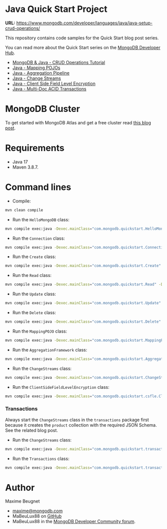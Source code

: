 # Java Quick Start Project

**URL:** https://www.mongodb.com/developer/languages/java/java-setup-crud-operations/

This repository contains code samples for the Quick Start blog post series.

You can read more about the Quick Start series on the [MongoDB Developer Hub](https://www.mongodb.com/developer/).

- [MongoDB & Java - CRUD Operations Tutorial](https://www.mongodb.com/developer/languages/java/java-setup-crud-operations/)
- [Java - Mapping POJOs](https://www.mongodb.com/developer/languages/java/java-mapping-pojos/)
- [Java - Aggregation Pipeline](https://www.mongodb.com/developer/languages/java/java-aggregation-pipeline/)
- [Java - Change Streams](https://www.mongodb.com/developer/languages/java/java-change-streams/)
- [Java - Client Side Field Level Encryption](https://www.mongodb.com/developer/languages/java/java-client-side-field-level-encryption/)
- [Java - Multi-Doc ACID Transactions](https://www.mongodb.com/developer/languages/java/java-multi-doc-acid-transactions/)

# MongoDB Cluster

To get started with MongoDB Atlas and get a free cluster read [this blog post](https://developer.mongodb.com/quickstart/free-atlas-cluster).

# Requirements

- Java 17
- Maven 3.8.7.

# Command lines

- Compile: 

```sh
mvn clean compile
```

- Run the `HelloMongoDB` class: 

```sh
mvn compile exec:java -Dexec.mainClass="com.mongodb.quickstart.HelloMongoDB"
```
- Run the `Connection` class: 

```sh
mvn compile exec:java -Dexec.mainClass="com.mongodb.quickstart.Connection" -Dmongodb.uri="mongodb+srv://USERNAME:PASSWORD@cluster0-abcde.mongodb.net/test?w=majority"
```

- Run the `Create` class:

```sh
mvn compile exec:java -Dexec.mainClass="com.mongodb.quickstart.Create" -Dmongodb.uri="mongodb+srv://USERNAME:PASSWORD@cluster0-abcde.mongodb.net/test?w=majority"
```

- Run the `Read` class:

```sh
mvn compile exec:java -Dexec.mainClass="com.mongodb.quickstart.Read" -Dmongodb.uri="mongodb+srv://USERNAME:PASSWORD@cluster0-abcde.mongodb.net/test?w=majority"
```

- Run the `Update` class:

```sh
mvn compile exec:java -Dexec.mainClass="com.mongodb.quickstart.Update" -Dmongodb.uri="mongodb+srv://USERNAME:PASSWORD@cluster0-abcde.mongodb.net/test?w=majority"
```

- Run the `Delete` class:

```sh
mvn compile exec:java -Dexec.mainClass="com.mongodb.quickstart.Delete" -Dmongodb.uri="mongodb+srv://USERNAME:PASSWORD@cluster0-abcde.mongodb.net/test?w=majority"
```

- Run the `MappingPOJO` class:

```sh
mvn compile exec:java -Dexec.mainClass="com.mongodb.quickstart.MappingPOJO" -Dmongodb.uri="mongodb+srv://USERNAME:PASSWORD@cluster0-abcde.mongodb.net/test?w=majority"
```

- Run the `AggregationFramework` class:

```sh
mvn compile exec:java -Dexec.mainClass="com.mongodb.quickstart.AggregationFramework" -Dmongodb.uri="mongodb+srv://USERNAME:PASSWORD@cluster0-abcde.mongodb.net/test?w=majority"
```

- Run the `ChangeStreams` class:

```sh
mvn compile exec:java -Dexec.mainClass="com.mongodb.quickstart.ChangeStreams" -Dmongodb.uri="mongodb+srv://USERNAME:PASSWORD@cluster0-abcde.mongodb.net/test?w=majority"
```

- Run the `ClientSideFieldLevelEncryption` class:
```sh
mvn compile exec:java -Dexec.mainClass="com.mongodb.quickstart.csfle.ClientSideFieldLevelEncryption" -Dmongodb.uri="mongodb+srv://USERNAME:PASSWORD@cluster0-abcde.mongodb.net/test?w=majority"
```

### Transactions

Always start the `ChangeStreams` class in the `transactions` package first because it creates the `product` collection with the required JSON Schema. See the related blog post.

- Run the `ChangeStreams` class:

```sh
mvn compile exec:java -Dexec.mainClass="com.mongodb.quickstart.transactions.ChangeStreams" -Dmongodb.uri="mongodb+srv://USERNAME:PASSWORD@cluster0-abcde.mongodb.net/test?w=majority"
```

- Run the `Transactions` class:

```sh
mvn compile exec:java -Dexec.mainClass="com.mongodb.quickstart.transactions.Transactions" -Dmongodb.uri="mongodb+srv://USERNAME:PASSWORD@cluster0-abcde.mongodb.net/test?w=majority"
```

# Author

Maxime Beugnet
- maxime@mongodb.com
- MaBeuLux88 on [GitHub](https://github.com/mabeulux88)
- MaBeuLux88 in the [MongoDB Developer Community forum](https://www.mongodb.com/community/forums/u/MaBeuLux88/summary).
